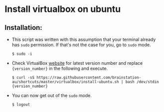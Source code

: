 # Install virtualbox on ubuntu

## Installation:
- This script was written with this assumption that your terminal already has `sudo` permission. If that's not the case for you, go to `sudo` mode.
  ```
  $ sudo -i
  ```
- Check VirtualBox [website](https://www.virtualbox.org/wiki/Linux_Downloads) for latest version number and replace `{version_number}` in the following and execute.
  ```
  $ curl -sS https://raw.githubusercontent.com/brainstation-au/shortcuts/master/virtualbox/install-ubuntu.sh | bash /dev/stdin {version_number}
  ```
- You can now get out of the `sudo` mode.
  ```
  $ logout
  ```
